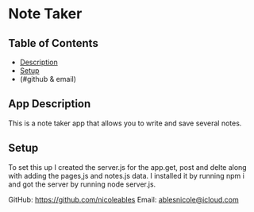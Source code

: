 # Note Taker
## Table of Contents
- [Description](#description)
- [Setup](#Setup)
- (#github & email)

## App Description
This is a note taker app that allows you to write and save several notes.

## Setup
To set this up I created the server.js for the app.get, post and delte along with adding the pages,js and notes.js data. I installed it by running npm i and got the server by running node server.js.



GitHub: https://github.com/nicoleables
Email: ablesnicole@icloud.com
